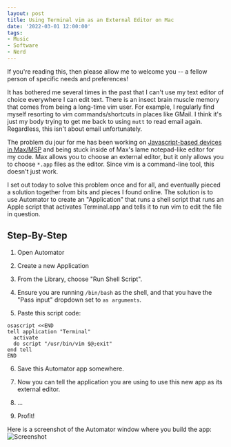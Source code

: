 ```yaml
---
layout: post
title: Using Terminal vim as an External Editor on Mac
date: '2022-03-01 12:00:00'
tags:
- Music
- Software
- Nerd
---
```


If you're reading this, then please allow me to welcome you -- a fellow person of specific needs and preferences!

It has bothered me several times in the past that I can't use my text editor of choice everywhere I can edit text. There is an insect brain muscle memory that comes from being a long-time vim user. For example, I regularly find myself resorting to vim commands/shortcuts in places like GMail. I think it's just my body trying to get me back to using `mutt` to read email again. Regardless, this isn't about email unfortunately.

The problem du jour for me has been working on [Javascript-based devices in Max/MSP](https://github.com/zsteinkamp/m4l-zs-Knobbler3) and being stuck inside of Max's lame notepad-like editor for my code. Max allows you to choose an external editor, but it only allows you to choose `*.app` files as the editor. Since vim is a command-line tool, this doesn't just work.

I set out today to solve this problem once and for all, and eventually pieced a solution together from bits and pieces I found online. The solution is to use Automator to create an "Application" that runs a shell script that runs an Apple script that activates Terminal.app and tells it to run vim to edit the file in question.

## Step-By-Step

1. Open Automator

2. Create a new Application

3. From the Library, choose "Run Shell Script".

4. Ensure you are running `/bin/bash` as the shell, and that you have the "Pass input" dropdown set to `as arguments`.

5. Paste this script code:

```
osascript <<END
tell application "Terminal"
  activate
  do script "/usr/bin/vim $@;exit"
end tell
END
```

6. Save this Automator app somewhere.

7. Now you can tell the application you are using to use this new app as its external editor.

8. ...

9. Profit!

Here is a screenshot of the Automator window where you build the app:
![Screenshot](/images/automator-vim.png)
